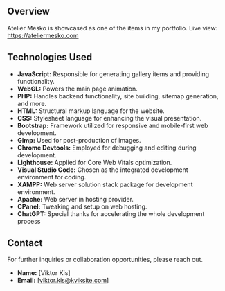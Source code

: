 ## Overview

Atelier Mesko is showcased as one of the items in my portfolio. Live view: https://ateliermesko.com

## Technologies Used

- **JavaScript:** Responsible for generating gallery items and providing functionality.
- **WebGL:** Powers the main page animation.
- **PHP:** Handles backend functionality, site building, sitemap generation, and more.
- **HTML:** Structural markup language for the website.
- **CSS:** Stylesheet language for enhancing the visual presentation.
- **Bootstrap:** Framework utilized for responsive and mobile-first web development.
- **Gimp:** Used for post-production of images.
- **Chrome Devtools:** Employed for debugging and editing during development.
- **Lighthouse:** Applied for Core Web Vitals optimization.
- **Visual Studio Code:** Chosen as the integrated development environment for coding.
- **XAMPP:** Web server solution stack package for development environment.
- **Apache:** Web server in hosting provider.
- **CPanel:** Tweaking and setup on web hosting.
- **ChatGPT:** Special thanks for accelerating the whole development process

## Contact

For further inquiries or collaboration opportunities, please reach out.

- **Name:** [Viktor Kis]
- **Email:** [viktor.kis@kviksite.com]
